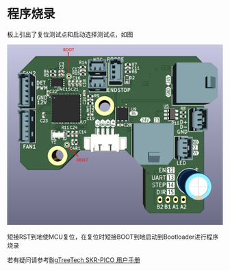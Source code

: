 # 程序烧录

板上引出了复位测试点和启动选择测试点，如图

![](pic/testpoints.png)

短接RST到地使MCU复位，在复位时短接BOOT到地启动到Bootloader进行程序烧录

若有疑问请参考[BigTreeTech SKR-PICO 用户手册](https://github.com/bigtreetech/SKR-Pico)
